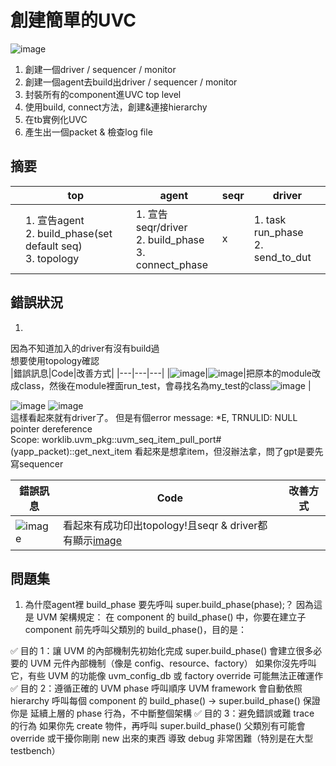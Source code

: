 # 創建簡單的UVC
![image](https://github.com/user-attachments/assets/be085cae-9a75-452c-b212-6543d2b38084)  

1. 創建一個driver / sequencer / monitor
2. 創建一個agent去build出driver / sequencer / monitor
3. 封裝所有的component進UVC top level
4. 使用build, connect方法，創建&連接hierarchy
5. 在tb實例化UVC
6. 產生出一個packet & 檢查log file

## 摘要
||top|agent|seqr|driver|
|---|---|---|---|---|
||1. 宣告agent<br>2. build_phase(set default seq)<br>3. topology|1. 宣告seqr/driver<br>2. build_phase<br>3. connect_phase|x|1. task run_phase<br>2. send_to_dut|
## 錯誤狀況

1.
因為不知道加入的driver有沒有build過<br>想要使用topology確認  
|錯誤訊息|Code|改善方式|
|---|---|---|
|![image](https://github.com/user-attachments/assets/8628f955-4b7d-4256-86c0-1c47a181e659)|![image](https://github.com/user-attachments/assets/6b5bc390-3081-4fee-950a-85089822e601)|把原本的module改成class，然後在module裡面run_test，會尋找名為my_test的class![image](https://github.com/user-attachments/assets/eafd88d5-976d-4aad-b10e-a82e216d4454)
|

![image](https://github.com/user-attachments/assets/ee1b849e-198f-4b7b-9ed0-1c908bcefa94)
![image](https://github.com/user-attachments/assets/7421dabe-775a-49a4-bd27-3e83e3c2a75d)  
這樣看起來就有driver了。
但是有個error message: *E, TRNULID: NULL pointer dereference  
Scope: worklib.uvm_pkg::uvm_seq_item_pull_port#(yapp_packet)::get_next_item
看起來是想拿item，但沒辦法拿，問了gpt是要先寫sequencer


|錯誤訊息|Code|改善方式|
|---|---|---|
|![image](https://github.com/user-attachments/assets/ffc4b22d-e203-4d40-bd4f-9896aed150f6)|看起來有成功印出topology!且seqr & driver都有顯示[image](https://github.com/user-attachments/assets/fe83079a-5485-40ea-811e-0f9f1cd935da)||




## 問題集
1. 為什麼agent裡 build_phase 要先呼叫 super.build_phase(phase);？
因為這是 UVM 架構規定：
在 component 的 build_phase() 中，你要在建立子 component 前先呼叫父類別的 build_phase()，目的是：

✅ 目的 1：讓 UVM 的內部機制先初始化完成
super.build_phase() 會建立很多必要的 UVM 元件內部機制（像是 config、resource、factory）
如果你沒先呼叫它，有些 UVM 的功能像 uvm_config_db 或 factory override 可能無法正確運作
✅ 目的 2：遵循正確的 UVM phase 呼叫順序
UVM framework 會自動依照 hierarchy 呼叫每個 component 的 build_phase()
→ super.build_phase() 保證你是 延續上層的 phase 行為，不中斷整個架構
✅ 目的 3：避免錯誤或難 trace 的行為
如果你先 create 物件，再呼叫 super.build_phase()
父類別有可能會 override 或干擾你剛剛 new 出來的東西
導致 debug 非常困難（特別是在大型 testbench）
